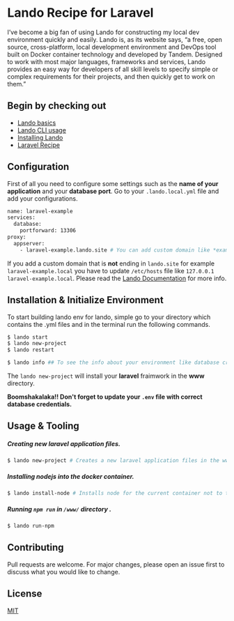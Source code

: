 # Lando Recipe for Laravel


I’ve become a big fan of using Lando for constructing my local dev environment quickly and easily. Lando is, as its website says, “a free, open source, cross-platform, local development environment and DevOps tool built on Docker container technology and developed by Tandem. Designed to work with most major languages, frameworks and services, Lando provides an easy way for developers of all skill levels to specify simple or complex requirements for their projects, and then quickly get to work on them.”

Begin by checking out
---------------------

*   [Lando basics](http://docs.devwithlando.io/started.html)
*   [Lando CLI usage](http://docs.devwithlando.io/cli/usage.html)
*   [Installing Lando](https://docs.devwithlando.io/installation/system-requirements.html)
*   [Laravel Recipe](https://docs.lando.dev/config/laravel.html)

## Configuration

First of all you need to configure some settings such as the **name of your application** and your **database port**. Go to your `.lando.local.yml` file and add your configurations.
```bash
name: laravel-example
services:
  database:
    portforward: 13306
proxy:
  appserver:
    - laravel-example.lando.site # You can add custom domain like *example.local*
```

If you add a custom domain that is **not** ending in `lando.site` for example `laravel-example.local` you have to update `/etc/hosts` file like `127.0.0.1 laravel-example.local`. Please read the [Lando Documentation](https://docs.lando.dev/config/proxy.html#using-a-non-lndo-site-domain) for more info.


## Installation & Initialize Environment

To start building lando env for lando, simple go to your directory which contains the .yml files and in the terminal run the following commands.

```bash
$ lando start
$ lando new-project
$ lando restart

$ lando info ## To see the info about your environment like database credentials.
```
The `lando new-project` will install your **laravel** fraimwork in the **www** directory. 

**Boomshakalaka!! Don't forget to update your `.env` file with correct database credentials.**

## Usage & Tooling

##### Creating new laravel application files.

```bash
$ lando new-project # Creates a new laravel application files in the www directory.
```

##### Installing nodejs into the docker container.

```bash
$ lando install-node # Installs node for the current container not to the global dir
```

##### Running `npm run` in `/www/` directory .

```bash
$ lando run-npm
```

## Contributing
Pull requests are welcome. For major changes, please open an issue first to discuss what you would like to change.


## License
[MIT](https://choosealicense.com/licenses/mit/)
